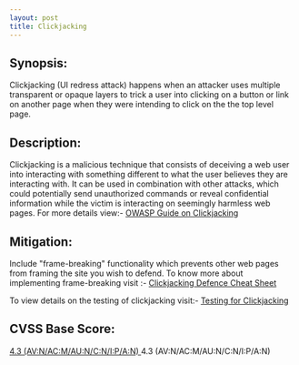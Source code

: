 ```yaml
---
layout: post
title: Clickjacking
---
```


Synopsis:
----------------
Clickjacking (UI redress attack) happens when an attacker uses multiple transparent or opaque layers to trick a user into clicking on a button or link on another page when they were intending to click on the the top level page. 

Description:
---------------
Clickjacking is a malicious technique that consists of deceiving a web user into interacting with something different to what the user believes they are interacting with. It can be used in combination with other attacks, which could potentially send unauthorized commands or reveal confidential information while the victim is interacting on seemingly harmless web pages.
For more details view:- [OWASP Guide on Clickjacking](https://www.owasp.org/index.php/Clickjacking)

Mitigation:
-------------
Include "frame-breaking" functionality which prevents other web pages from framing the site you wish to defend. 
To know more about implementing frame-breaking visit :- [Clickjacking Defence Cheat Sheet](https://www.owasp.org/index.php/Clickjacking_Defense_Cheat_Sheet)

To view details on the testing of clickjacking visit:- [ Testing for Clickjacking](https://www.owasp.org/index.php/Testing_for_Clickjacking_(OWASP-CS-004)) 

CVSS Base Score:
----------------
[ 4.3 (AV:N/AC:M/AU:N/C:N/I:P/A:N)
](http://nvd.nist.gov/cvss.cfm?vector=(AV:N/AC:M/AU:N/C:N/I:P/A:N)&version=2.0)4.3 (AV:N/AC:M/AU:N/C:N/I:P/A:N)

